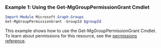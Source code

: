### Example 1: Using the Get-MgGroupPermissionGrant Cmdlet
```powershell
Import-Module Microsoft.Graph.Groups
Get-MgGroupPermissionGrant -GroupId $groupId
```
This example shows how to use the Get-MgGroupPermissionGrant Cmdlet.
To learn about permissions for this resource, see the [permissions reference](/graph/permissions-reference).
